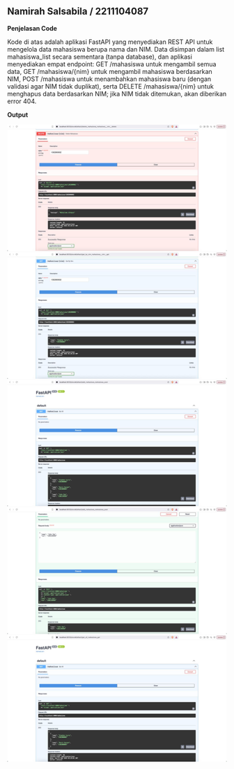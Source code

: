 ## Namirah Salsabila / 2211104087

**Penjelasan Code**

Kode di atas adalah aplikasi FastAPI yang menyediakan REST API untuk mengelola data mahasiswa berupa nama dan NIM. Data disimpan dalam list mahasiswa_list secara sementara (tanpa database), dan aplikasi menyediakan empat endpoint: GET /mahasiswa untuk mengambil semua data, GET /mahasiswa/{nim} untuk mengambil mahasiswa berdasarkan NIM, POST /mahasiswa untuk menambahkan mahasiswa baru (dengan validasi agar NIM tidak duplikat), serta DELETE /mahasiswa/{nim} untuk menghapus data berdasarkan NIM; jika NIM tidak ditemukan, akan diberikan error 404.

**Output**

![Nama Gambar 1](gambar1.jpeg)  
![Nama Gambar 2](gambar2.jpeg)  
![Nama Gambar 3](gambar3.jpeg)  
![Nama Gambar 4](gambar4.jpeg)  
![Nama Gambar 5](gambar5.jpeg)